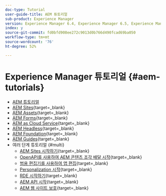 ```yaml
---
doc-type: Tutorial
user-guide-title: AEM 튜토리얼
sub-product: Experience Manager
version: Experience Manager 6.4, Experience Manager 6.5, Experience Manager as a Cloud Service
index: y
source-git-commit: fd0bfd908ee272c9013d0b766d490fcad69ba050
workflow-type: tm+mt
source-wordcount: '76'
ht-degree: 52%

---
```



# Experience Manager 튜토리얼 {#aem-tutorials}

+ [AEM 튜토리얼](overview.md)
+ [AEM Sites](https://experienceleague.adobe.com/docs/experience-manager-learn/sites/overview.html?lang=ko){target=_blank}
+ [AEM Assets](https://experienceleague.adobe.com/docs/experience-manager-learn/assets/overview.html?lang=ko){target=_blank}
+ [AEM Forms](https://experienceleague.adobe.com/docs/experience-manager-learn/forms/overview.html?lang=ko){target=_blank}
+ [AEM as Cloud Service](https://experienceleague.adobe.com/docs/experience-manager-learn/cloud-service/overview.html?lang=ko){target=_blank}
+ [AEM Headless](https://experienceleague.adobe.com/docs/experience-manager-learn/getting-started-with-aem-headless/overview.html?lang=ko){target=_blank}
+ [AEM Foundation](https://experienceleague.adobe.com/docs/experience-manager-learn/cloud-service/overview.html?lang=ko){target=_blank}
+ [AEM Guides](https://experienceleague.adobe.com/docs/experience-manager-guides-learn/tutorials/overview.html?lang=ko){target=_blank}
+ 여러 단계 튜토리얼 {#multi}
   + [AEM Sites 시작하기](https://experienceleague.adobe.com/docs/experience-manager-learn/getting-started-wknd-tutorial-develop/overview.html?lang=ko){target=_blank}
   + [OpenAPI를 사용하여 AEM 콘텐츠 조각 배달 시작](https://experienceleague.adobe.com/ko/docs/experience-manager-learn/getting-started-with-aem-headless/open-api/basic/overview){target=_blank}
   + [범용 편집기를 사용하여 앱 편집](https://experienceleague.adobe.com/ko/docs/experience-manager-learn/cloud-service/developing/universal-editor/react-app-editing/overview){target=_blank}
   + [Personalization 시작](https://experienceleague.adobe.com/ko/docs/experience-manager-learn/cloud-service/personalization/overview){target=_blank}
   + [RDE 시작하기](https://experienceleague.adobe.com/ko/docs/experience-manager-learn/cloud-service/developing/rde/overview){target=_blank}
   + [AEM API 시작](https://experienceleague.adobe.com/ko/docs/experience-manager-learn/cloud-service/aem-apis/overview){target=_blank}
   + [AEM 웹 사이트 보호](https://experienceleague.adobe.com/ko/docs/experience-manager-learn/cloud-service/security/traffic-filter-and-waf-rules/overview){target=_blank}
